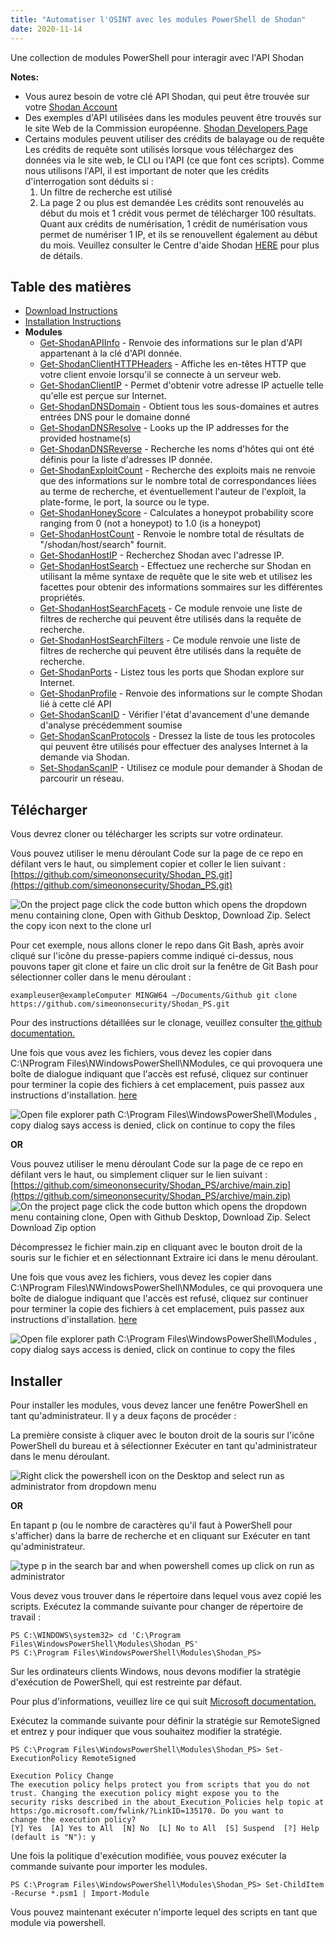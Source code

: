 ```yaml
---
title: "Automatiser l'OSINT avec les modules PowerShell de Shodan"
date: 2020-11-14
---
```


Une collection de modules PowerShell pour interagir avec l'API Shodan

**Notes:**
- Vous aurez besoin de votre clé API Shodan, qui peut être trouvée sur votre [Shodan Account](https://account.shodan.io/)
- Des exemples d'API utilisées dans les modules peuvent être trouvés sur le site Web de la Commission européenne. [Shodan Developers Page](https://developer.shodan.io/api)
- Certains modules peuvent utiliser des crédits de balayage ou de requête Les crédits de requête sont utilisés lorsque vous téléchargez des données via le site web, le CLI ou l'API (ce que font ces scripts).
  Comme nous utilisons l'API, il est important de noter que les crédits d'interrogation sont déduits si :
  1.  Un filtre de recherche est utilisé
  2.  La page 2 ou plus est demandée
      Les crédits sont renouvelés au début du mois et 1 crédit vous permet de télécharger 100 résultats.
      Quant aux crédits de numérisation, 1 crédit de numérisation vous permet de numériser 1 IP, et ils se renouvellent également au début du mois.
      Veuillez consulter le Centre d'aide Shodan [HERE](https://help.shodan.io/the-basics/credit-types-explained) pour plus de détails.

## Table des matières
- [Download Instructions](https://github.com/simeononsecurity/Shodan_PS#download)
- [Installation Instructions](https://github.com/simeononsecurity/Shodan_PS#install)
- **Modules**
  - [Get-ShodanAPIInfo](https://github.com/simeononsecurity/Shodan_PS/tree/main/Get-ShodanAPIInfo) - Renvoie des informations sur le plan d'API appartenant à la clé d'API donnée.
  - [Get-ShodanClientHTTPHeaders](https://github.com/simeononsecurity/Shodan_PS/tree/main/Get-ShodanClientHTTPHeaders) - Affiche les en-têtes HTTP que votre client envoie lorsqu'il se connecte à un serveur web.
  - [Get-ShodanClientIP](https://github.com/simeononsecurity/Shodan_PS/tree/main/Get-ShodanClientIP) - Permet d'obtenir votre adresse IP actuelle telle qu'elle est perçue sur Internet.
  - [Get-ShodanDNSDomain](https://github.com/simeononsecurity/Shodan_PS/tree/main/Get-ShodanDNSDomain) - Obtient tous les sous-domaines et autres entrées DNS pour le domaine donné
  - [Get-ShodanDNSResolve](https://github.com/simeononsecurity/Shodan_PS/tree/main/Get-ShodanDNSResolve) - Looks up the IP addresses for the provided hostname(s)
  - [Get-ShodanDNSReverse](https://github.com/simeononsecurity/Shodan_PS/tree/main/Get-ShodanDNSReverse) - Recherche les noms d'hôtes qui ont été définis pour la liste d'adresses IP donnée.
  - [Get-ShodanExploitCount](https://github.com/simeononsecurity/Shodan_PS/tree/main/Get-ShodanExploitCount) - Recherche des exploits mais ne renvoie que des informations sur le nombre total de correspondances liées au terme de recherche, et éventuellement l'auteur de l'exploit, la plate-forme, le port, la source ou le type.
  - [Get-ShodanHoneyScore](https://github.com/simeononsecurity/Shodan_PS/tree/main/Get-ShodanHoneyScore) - Calculates a honeypot probability score ranging from 0 (not a honeypot) to 1.0 (is a honeypot)
  - [Get-ShodanHostCount](https://github.com/simeononsecurity/Shodan_PS/tree/main/Get-ShodanHostCount) - Renvoie le nombre total de résultats de "/shodan/host/search" fournit.
  - [Get-ShodanHostIP](https://github.com/simeononsecurity/Shodan_PS/tree/main/Get-ShodanHostIP) - Recherchez Shodan avec l'adresse IP.
  - [Get-ShodanHostSearch](https://github.com/simeononsecurity/Shodan_PS/tree/main/Get-ShodanHostSearch) - Effectuez une recherche sur Shodan en utilisant la même syntaxe de requête que le site web et utilisez les facettes pour obtenir des informations sommaires sur les différentes propriétés.
  - [Get-ShodanHostSearchFacets](https://github.com/simeononsecurity/Shodan_PS/tree/main/Get-ShodanHostSearchFacets) - Ce module renvoie une liste de filtres de recherche qui peuvent être utilisés dans la requête de recherche.
  - [Get-ShodanHostSearchFilters](https://github.com/simeononsecurity/Shodan_PS/tree/main/Get-ShodanHostSearchFilters) - Ce module renvoie une liste de filtres de recherche qui peuvent être utilisés dans la requête de recherche.
  - [Get-ShodanPorts](https://github.com/simeononsecurity/Shodan_PS/tree/main/Get-ShodanPorts) - Listez tous les ports que Shodan explore sur Internet.
  - [Get-ShodanProfile](https://github.com/simeononsecurity/Shodan_PS/tree/main/Get-ShodanProfile) - Renvoie des informations sur le compte Shodan lié à cette clé API
  - [Get-ShodanScanID](https://github.com/simeononsecurity/Shodan_PS/tree/main/Get-ShodanScanID) - Vérifier l'état d'avancement d'une demande d'analyse précédemment soumise
  - [Get-ShodanScanProtocols](https://github.com/simeononsecurity/Shodan_PS/tree/main/Get-ShodanScanProtocols) - Dressez la liste de tous les protocoles qui peuvent être utilisés pour effectuer des analyses Internet à la demande via Shodan.
  - [Set-ShodanScanIP](https://github.com/simeononsecurity/Shodan_PS/tree/main/Set-ShodanScanIP) - Utilisez ce module pour demander à Shodan de parcourir un réseau.

<a name="Download"></a>

## Télécharger

Vous devrez cloner ou télécharger les scripts sur votre ordinateur.

Vous pouvez utiliser le menu déroulant Code sur la page de ce repo en défilant vers le haut, ou simplement copier et coller le lien suivant : [https://github.com/simeononsecurity/Shodan_PS.git](https://github.com/simeononsecurity/Shodan_PS.git)

![On the project page click the code button which opens the dropdown menu containing clone, Open with Github Desktop, Download Zip. Select the copy icon next to the clone url](https://github.com/simeononsecurity/Shodan_PS/blob/main/demo/download.gif?raw=true)

Pour cet exemple, nous allons cloner le repo dans Git Bash, après avoir cliqué sur l'icône du presse-papiers comme indiqué ci-dessus, nous pouvons taper git clone et faire un clic droit sur la fenêtre de Git Bash pour sélectionner coller dans le menu déroulant :

```
exampleuser@exampleComputer MINGW64 ~/Documents/Github git clone https://github.com/simeononsecurity/Shodan_PS.git
```

Pour des instructions détaillées sur le clonage, veuillez consulter [the github documentation.](https://docs.github.com/en/free-pro-team@latest/github/creating-cloning-and-archiving-repositories/cloning-a-repository)

Une fois que vous avez les fichiers, vous devez les copier dans C:\NProgram Files\NWindowsPowerShell\NModules, ce qui provoquera une boîte de dialogue indiquant que l'accès est refusé, cliquez sur continuer pour terminer la copie des fichiers à cet emplacement, puis passez aux instructions d'installation. [here](#Install)

![Open file explorer path C:\Program Files\WindowsPowerShell\Modules , copy dialog says access is denied, click on continue to copy the files](https://github.com/simeononsecurity/Shodan_PS/blob/main/demo/copyasadmin.png?raw=true)

**OR**

Vous pouvez utiliser le menu déroulant Code sur la page de ce repo en défilant vers le haut, ou simplement cliquer sur le lien suivant :
[https://github.com/simeononsecurity/Shodan_PS/archive/main.zip](https://github.com/simeononsecurity/Shodan_PS/archive/main.zip)
![On the project page click the code button which opens the dropdown menu containing clone, Open with Github Desktop, Download Zip. Select Download Zip option](https://github.com/simeononsecurity/Shodan_PS/blob/main/demo/downloadzip.gif?raw=true)

Décompressez le fichier main.zip en cliquant avec le bouton droit de la souris sur le fichier et en sélectionnant Extraire ici dans le menu déroulant.

Une fois que vous avez les fichiers, vous devez les copier dans C:\NProgram Files\NWindowsPowerShell\NModules, ce qui provoquera une boîte de dialogue indiquant que l'accès est refusé, cliquez sur continuer pour terminer la copie des fichiers à cet emplacement, puis passez aux instructions d'installation. [here](#Install)

![Open file explorer path C:\Program Files\WindowsPowerShell\Modules , copy dialog says access is denied, click on continue to copy the files](https://github.com/simeononsecurity/Shodan_PS/blob/main/demo/copyasadmin.png?raw=true)

## Installer

<a name="Install"></a>

Pour installer les modules, vous devez lancer une fenêtre PowerShell en tant qu'administrateur.
Il y a deux façons de procéder :

La première consiste à cliquer avec le bouton droit de la souris sur l'icône PowerShell du bureau et à sélectionner Exécuter en tant qu'administrateur dans le menu déroulant.

![Right click the powershell icon on the Desktop and select run as administrator from dropdown menu](https://github.com/simeononsecurity/Shodan_PS/blob/main/demo/RcRunAsAdmin.gif?raw=true)

**OR**

En tapant p (ou le nombre de caractères qu'il faut à PowerShell pour s'afficher) dans la barre de recherche et en cliquant sur Exécuter en tant qu'administrateur.

![type p in the search bar and when powershell comes up click on run as administrator](https://github.com/simeononsecurity/Shodan_PS/blob/main/demo/SearchBarRunAsAdmin.gif?raw=true)

Vous devez vous trouver dans le répertoire dans lequel vous avez copié les scripts.
Exécutez la commande suivante pour changer de répertoire de travail :

```
PS C:\WINDOWS\system32> cd 'C:\Program Files\WindowsPowerShell\Modules\Shodan_PS'
PS C:\Program Files\WindowsPowerShell\Modules\Shodan_PS>
```

Sur les ordinateurs clients Windows, nous devons modifier la stratégie d'exécution de PowerShell, qui est restreinte par défaut.

Pour plus d'informations, veuillez lire ce qui suit [Microsoft documentation.](https:/go.microsoft.com/fwlink/?LinkID=135170)

Exécutez la commande suivante pour définir la stratégie sur RemoteSigned et entrez y pour indiquer que vous souhaitez modifier la stratégie.

```
PS C:\Program Files\WindowsPowerShell\Modules\Shodan_PS> Set-ExecutionPolicy RemoteSigned

Execution Policy Change
The execution policy helps protect you from scripts that you do not trust. Changing the execution policy might expose you to the
security risks described in the about_Execution_Policies help topic at https:/go.microsoft.com/fwlink/?LinkID=135170. Do you want to
change the execution policy?
[Y] Yes  [A] Yes to All  [N] No  [L] No to All  [S] Suspend  [?] Help (default is "N"): y
```

Une fois la politique d'exécution modifiée, vous pouvez exécuter la commande suivante pour importer les modules.

```
PS C:\Program Files\WindowsPowerShell\Modules\Shodan_PS> Set-ChildItem -Recurse *.psm1 | Import-Module
```

Vous pouvez maintenant exécuter n'importe lequel des scripts en tant que module via powershell.
